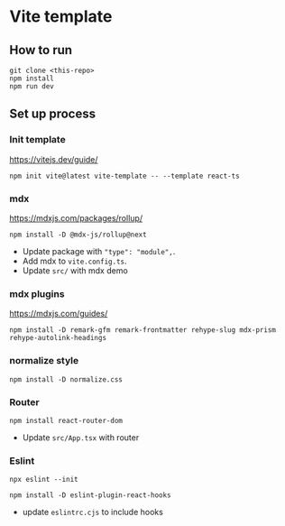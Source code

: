 # Vite template

## How to run

```
git clone <this-repo>
npm install
npm run dev
```

## Set up process

### Init template

https://vitejs.dev/guide/

```
npm init vite@latest vite-template -- --template react-ts
```

### mdx

https://mdxjs.com/packages/rollup/

```
npm install -D @mdx-js/rollup@next
```

- Update package with `"type": "module",`.
- Add mdx to `vite.config.ts`.
- Update `src/` with mdx demo

### mdx plugins

https://mdxjs.com/guides/

```
npm install -D remark-gfm remark-frontmatter rehype-slug mdx-prism rehype-autolink-headings
```

### normalize style

```
npm install -D normalize.css
```

### Router

```
npm install react-router-dom
```

- Update `src/App.tsx` with router

### Eslint

```
npx eslint --init
```

```
npm install -D eslint-plugin-react-hooks
```

- update `eslintrc.cjs` to include hooks
